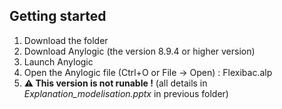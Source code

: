 ## Getting started

1. Download the folder
2. Download Anylogic (the version 8.9.4 or higher version)
3. Launch Anylogic
4. Open the Anylogic file (Ctrl+O or File -> Open) : Flexibac.alp
5. **⚠️ This version is not runable !** (all details in *_Explanation_modelisation.pptx_* in previous folder)
